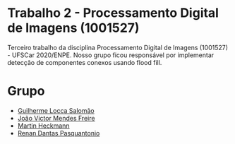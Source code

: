 # Trabalho 2 - Processamento Digital de Imagens (1001527)
Terceiro trabalho da disciplina Processamento Digital de Imagens (1001527) - UFSCar 2020/ENPE. Nosso grupo ficou responsável por implementar detecção de componentes conexos usando flood fill.

# Grupo
- [Guilherme Locca Salomão](https://github.com/Caotichazard)
- [João Victor Mendes Freire](https://github.com/joaovicmendes)
- [Martin Heckmann](https://github.com/heckmartin)
- [Renan Dantas Pasquantonio](https://github.com/renandantasp)
